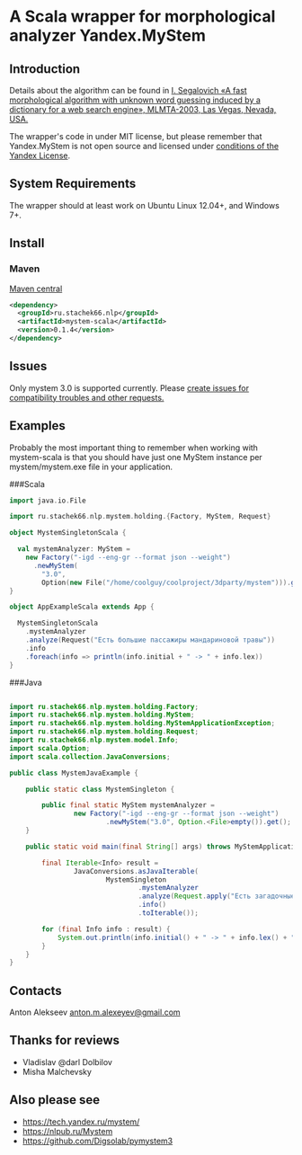 # A Scala wrapper for morphological analyzer Yandex.MyStem

## Introduction

Details about the algorithm can be found in [I. Segalovich «A fast morphological algorithm with unknown word guessing induced by a dictionary for a web search engine», MLMTA-2003, Las Vegas, Nevada, USA.](http://download.yandex.ru/company/iseg-las-vegas.pdf)

The wrapper's code in under MIT license, but please remember that Yandex.MyStem is not open source and licensed under [conditions of the Yandex License](https://legal.yandex.ru/mystem/).

## System Requirements

The wrapper should at least work on Ubuntu Linux 12.04+, and Windows 7+.

## Install

### Maven

[Maven central](http://search.maven.org/#artifactdetails|ru.stachek66.nlp|mystem-scala|0.1.4|jar)

```xml
<dependency>
  <groupId>ru.stachek66.nlp</groupId>
  <artifactId>mystem-scala</artifactId>
  <version>0.1.4</version>
</dependency>
```

## Issues

Only mystem 3.0 is supported currently.
Please [create issues for compatibility troubles and other requests.](https://github.com/alexeyev/mystem-scala/issues)

## Examples

Probably the most important thing to remember when working with mystem-scala is 
that you should have just one MyStem instance per mystem/mystem.exe file in your application.

###Scala 

```scala
import java.io.File

import ru.stachek66.nlp.mystem.holding.{Factory, MyStem, Request}

object MystemSingletonScala {

  val mystemAnalyzer: MyStem =
    new Factory("-igd --eng-gr --format json --weight")
      .newMyStem(
        "3.0",
        Option(new File("/home/coolguy/coolproject/3dparty/mystem"))).get()
}

object AppExampleScala extends App {

  MystemSingletonScala
    .mystemAnalyzer
    .analyze(Request("Есть большие пассажиры мандариновой травы"))
    .info
    .foreach(info => println(info.initial + " -> " + info.lex))
}
```

###Java 

```java

import ru.stachek66.nlp.mystem.holding.Factory;
import ru.stachek66.nlp.mystem.holding.MyStem;
import ru.stachek66.nlp.mystem.holding.MyStemApplicationException;
import ru.stachek66.nlp.mystem.holding.Request;
import ru.stachek66.nlp.mystem.model.Info;
import scala.Option;
import scala.collection.JavaConversions;

public class MystemJavaExample {

    public static class MystemSingleton {

        public final static MyStem mystemAnalyzer =
                new Factory("-igd --eng-gr --format json --weight")
                        .newMyStem("3.0", Option.<File>empty()).get();
    }

    public static void main(final String[] args) throws MyStemApplicationException {

        final Iterable<Info> result =
                JavaConversions.asJavaIterable(
                        MystemSingleton
                                .mystemAnalyzer
                                .analyze(Request.apply("Есть загадочные девушки\n\n с магнитными глазами"))
                                .info()
                                .toIterable());

        for (final Info info : result) {
            System.out.println(info.initial() + " -> " + info.lex() + " | " + info.rawResponse());
        }
    }
}
```
## Contacts

Anton Alekseev <anton.m.alexeyev@gmail.com>

## Thanks for reviews

* Vladislav @darl Dolbilov
* Misha Malchevsky

## Also please see

* https://tech.yandex.ru/mystem/
* https://nlpub.ru/Mystem
* https://github.com/Digsolab/pymystem3
